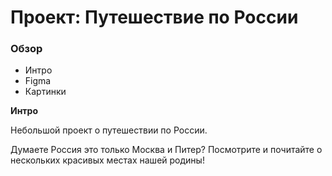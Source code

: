 # Проект: Путешествие по России

### Обзор
* Интро
* Figma
* Картинки

**Интро**

Небольшой проект о путешествии по России.

Думаете Россия это только Москва и Питер? Посмотрите и почитайте о нескольких красивых местах нашей родины!
